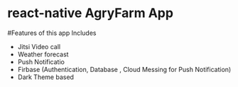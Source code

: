 # react-native AgryFarm App

#Features of this app Includes
* Jitsi Video call 
* Weather forecast
* Push Notificatio
* Firbase (Authentication, Database , Cloud Messing for Push Notification)
* Dark Theme based 
